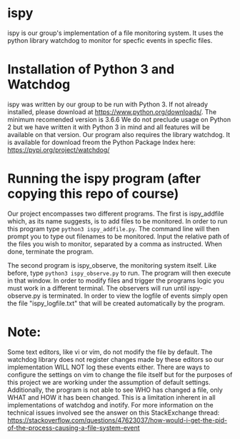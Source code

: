 # ispy

ispy is our group's implementation of a file monitoring system. It uses the python library watchdog to monitor for specfic events in specfic files.


# Installation of Python 3 and Watchdog
ispy was written by our group to be run with Python 3. If not already installed, please download at https://www.python.org/downloads/. The minimum recomended version is 3.6.6
We do not preclude usage on Python 2 but we have written it with Python 3 in mind and all features will be available on that version. Our program also requires the library
watchdog. It is available for download freom the Python Package Index here: https://pypi.org/project/watchdog/

# Running the ispy program (after copying this repo of course)
Our project encompasses two different programs. The first is ispy_addfile which, as its name suggests, is to add files to be monitored. In order to run this program type `python3 ispy_addfile.py`. The command line will then prompt you to type out filenames to be monitored. Input the relative path of the files you wish to monitor, separated by a comma as instructed.   When done, terminate the program.

The second program is ispy_observe, the monitoring system itself. Like before, type `python3 ispy_observe.py` to run. The program will then execute in that window. In order to modify files and trigger the programs logic you must work in a different terminal. The observers will run until ispy-observe.py is terminated. In order to view the logfile of events simply open the file "ispy_logfile.txt" that will be created automatically by the program. 



# Note:
Some text editors, like vi or vim, do not modify the file by default. The watchdog library does not register changes made by these editors so our implementation WILL NOT log these events either. There are ways to configure the settings on vim to change the file itself but for the purposes of this project we are working under the assumption of default settings. Additionally, the program is not able to see WHO has changed a file, only WHAT and HOW it has been changed. This is a limitation inherent in all implementations of watchdog and inotify. For more information on the technical issues involved see the answer on this StackExchange thread: https://stackoverflow.com/questions/47623037/how-would-i-get-the-pid-of-the-process-causing-a-file-system-event
